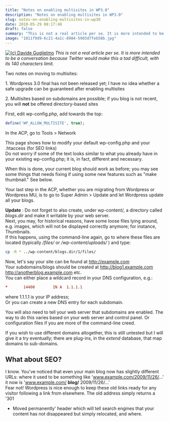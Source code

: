 ```yaml
---
title: "Notes on enabling multisites in WP3.0"
description: "Notes on enabling multisites in WP3.0"
slug: notes-on-enabling-multisites-in-wp30
date: 2010-05-29 08:17:48
draft: false
summary: "This is not a real article per se. It is more intended to be a conversation because Twitter would make this a tad difficult, with its 140 characters limit."
image: "1011f9d9-6c21-4a1c-8984-5903d7feb58b.jpg"
---
```



[![\(c\) Davide Guglielmo](/images/182229_7006-225x300.jpg)](http://www.sxc.hu/photo/182229/)
_This is not a real article per se. It is more intended to be a conversation
because Twitter would make this a tad difficult, with its 140 characters
limit._

Two notes on moving to multisites:

1\. Wordpress 3.0 final has not been released yet; I have no idea whether a
safe upgrade can be guaranteed after enabling multisites

2\. Multisites based on subdomains are possible; if you blog is not recent,
you will **not** be offered directory-based sites

First, edit wp-config.php, add towards the top:

```php
define('WP_ALLOW_MULTISITE', true);
```

In the ACP, go to Tools > Network

This page shows how to modify your default wp-config.php and your .htaccess
(for SEO links)  
Do not worry if some of the text looks similar to what you already have in
your existing wp-config.php; it is, in fact, different and necessary.

When this is done, your current blog should work as before; you may see some
things that needs fixing if using some new features such as "make thumbnail."
See below.

Your last step in the ACP, whether you are migrating from Wordpress or
Wordpress MU, is to go to Super Admin > Update and let Wordpress update all
your blogs.

**Update** : Do not forget to also create, under wp-content/, a directory
called _blogs.dir_ and make it writable by your web server.  
Next, you may, for historical reasons, have some loose files lying around,
e.g. images, which will not be displayed correctly anymore; for instance,
Thumbnails.  
If this happens, using the command-line again, go to where these files are
located (typically _/files/_ or _/wp-content/uploads/_ ) and type:

```bash
cp -R * ../wp-content/blogs.dir/1/files/
```

Now, let's say your site can be found at http://example.com  
Your subdomains/blogs should be created at http://blog1.example.com
http://anotherblog.example.com etc.  
You can either place a wildcard record in your DNS configuration, e.g.:

```conf
*       14400        IN A  1.1.1.1
```

where 1.1.1.1 is your IP address;  
Or you can create a new DNS entry for each subdomain.

You will also need to tell your web server that subdomains are enabled. The
way to do this varies based on your web server and control panel. Or
configuration files if you are more of the command-line creed.

If you wish to use different domains altogether, this is still untested but I
will give it a try eventually; there are plug-ins, in the _extend_ database,
that map domains to sub-domains.

## What about SEO?

I know. You've noticed that even your main blog now has slightly different
URLs: where it used to be something like 'www.example.com/2009/11/26/...' it
now is 'www.example.com/ **blog/** 2009/11/26/...'  
Fear not! Wordpress is nice enough to keep these old links ready for any
visitor following a link from elsewhere. The old address simply returns a '301
- Moved permanently' header which will tell search engines that your content
has not disappeared but simply relocated, and where.

